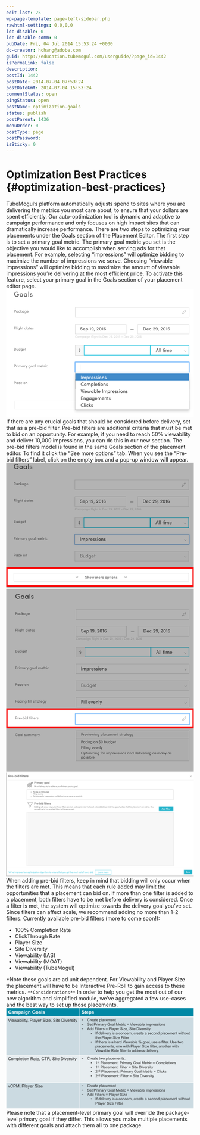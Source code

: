 ```yaml
---
edit-last: 25
wp-page-template: page-left-sidebar.php
rawhtml-settings: 0,0,0,0
ldc-disable: 0
ldc-disable-comm: 0
pubDate: Fri, 04 Jul 2014 15:53:24 +0000
dc-creator: hchang@adobe.com
guid: http://education.tubemogul.com/userguide/?page_id=1442
isPermaLink: false
description: 
postId: 1442
postDate: 2014-07-04 07:53:24
postDateGmt: 2014-07-04 15:53:24
commentStatus: open
pingStatus: open
postName: optimization-goals
status: publish
postParent: 1436
menuOrder: 0
postType: page
postPassword: 
isSticky: 0
---
```


# Optimization Best Practices {#optimization-best-practices}

TubeMogul’s platform automatically adjusts spend to sites where you are delivering the metrics you most care about, to ensure that your dollars are spent efficiently. Our auto-optimization tool is dynamic and adaptive to campaign performance and only focuses on high impact sites that can dramatically increase performance.
There are two steps to optimizing your placements under the Goals section of the Placement Editor. The first step is to set a primary goal metric. The primary goal metric you set is the objective you would like to accomplish when serving ads for that placement. For example, selecting “impressions” will optimize bidding to maximize the number of impressions we serve. Choosing “viewable impressions” will optimize bidding to maximize the amount of viewable impressions you’re delivering at the most efficient price. To activate this feature, select your primary goal in the Goals section of your placement editor page. [ ![Primary Goal Metric](assets/screen-shot-2016-09-19-at-12.32.42-pm.png)](assets/screen-shot-2016-09-19-at-12.32.42-pm.png) If there are any crucial goals that should be considered before delivery, set that as a pre-bid filter. Pre-bid filters are additional criteria that must be met to bid on an opportunity. For example, if you need to reach 50% viewability and deliver 10,000 impressions, you can do this in our new section. The pre-bid filters model is found in the same Goals section of the placement editor. To find it click the “See more options” tab. When you see the “Pre-bid filters” label, click on the empty box and a pop-up window will appear. [ ![show more options](assets/screen-shot-2016-09-19-at-12.32.59-pm.png)](assets/screen-shot-2016-09-19-at-12.32.59-pm.png) [ ![pre-bid filters](assets/screen-shot-2016-09-19-at-12.36.50-pm.png)](assets/screen-shot-2016-09-19-at-12.36.50-pm.png) [ ![pre-bid filters pop-up](assets/screen-shot-2016-09-19-at-12.36.35-pm.png)](assets/screen-shot-2016-09-19-at-12.36.35-pm.png) When adding pre-bid filters, keep in mind that bidding will only occur when the filters are met. This means that each rule added may limit the opportunities that a placement can bid on. If more than one filter is added to a placement, both filters have to be met before delivery is considered. Once a filter is met, the system will optimize towards the delivery goal you’ve set. Since filters can affect scale, we recommend adding no more than 1-2 filters. Currently available pre-bid filters (more to come soon!):

* 100% Completion Rate
* ClickThrough Rate
* Player Size
* Site Diversity
* Viewability (IAS)
* Viewability (MOAT)
* Viewability (TubeMogul)

&#42;Note these goals are ad unit dependent. For Viewability and Player Size the placement will have to be Interactive Pre-Roll to gain access to these metrics. `**Considerations**` In order to help you get the most out of our new algorithm and simplified module, we’ve aggregated a few use-cases and the best way to set up those placements. [ ![optimization use-cases](assets/screen-shot-2016-09-19-at-12.26.02-pm.png)](assets/screen-shot-2016-09-19-at-12.26.02-pm.png) Please note that a placement-level primary goal will override the package-level primary goal if they differ. This allows you make multiple placements with different goals and attach them all to one package. 